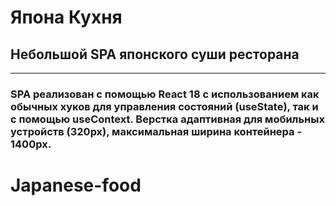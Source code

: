 # Япона Кухня

## Небольшой SPA японского суши ресторана

---

### SPA реализован с помощью React 18 с использованием как обычных хуков для управления состояний (useState), так и с помощью useContext. Верстка адаптивная для мобильных устройств (320px), максимальная ширина контейнера - 1400px.
# Japanese-food
